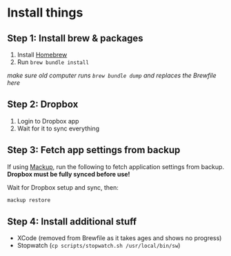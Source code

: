 # Install things

## Step 1: Install brew & packages

1. Install [Homebrew](https://brew.sh/)
2. Run `brew bundle install`

_make sure old computer runs `brew bundle dump` and replaces the Brewfile here_

## Step 2: Dropbox

1. Login to Dropbox app
2. Wait for it to sync everything

## Step 3: Fetch app settings from backup

If using [Mackup](https://github.com/lra/mackup), run the following to fetch application settings from backup. **Dropbox must be fully synced before use!**

Wait for Dropbox setup and sync, then:

```bash
mackup restore
```

## Step 4: Install additional stuff

-   XCode (removed from Brewfile as it takes ages and shows no progress)
-   Stopwatch (`cp scripts/stopwatch.sh /usr/local/bin/sw`)
